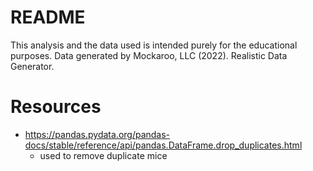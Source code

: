 # README
This analysis and the data used is intended purely for the educational purposes.
Data generated by Mockaroo, LLC (2022). Realistic Data Generator.

# Resources

- https://pandas.pydata.org/pandas-docs/stable/reference/api/pandas.DataFrame.drop_duplicates.html
    - used to remove duplicate mice
